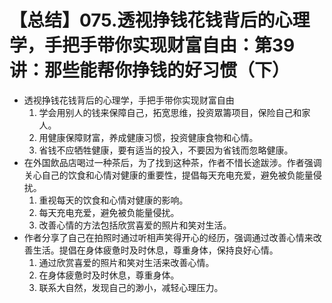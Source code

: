 # 【总结】075.透视挣钱花钱背后的心理学，手把手带你实现财富自由：第39讲：那些能帮你挣钱的好习惯（下）

-   透视挣钱花钱背后的心理学，手把手带你实现财富自由
    1.  学会用别人的钱来保障自己，拓宽思维，投资眾籌项目，保险自己和家人。
    2.  用健康保障财富，养成健康习惯，投资健康食物和心情。
    3.  省钱不应牺牲健康，要有适当的投入，不要因为省钱而忽略健康。
-   在外国飲品店喝过一种茶后，为了找到这种茶，作者不惜长途跋涉。作者强调关心自己的饮食和心情对健康的重要性，提倡每天充电充爱，避免被负能量侵扰。
    1.  重视每天的饮食和心情对健康的影响。
    2.  每天充电充爱，避免被负能量侵扰。
    3.  改善心情的方法包括欣赏喜爱的照片和笑对生活。
-   作者分享了自己在拍照时通过听相声笑得开心的经历，强调通过改善心情来改善生活。提倡在身体疲惫时及时休息，尊重身体，保持良好心情。
    1.  通过欣赏喜爱的照片和笑对生活来改善心情。
    2.  在身体疲惫时及时休息，尊重身体。
    3.  联系大自然，发现自己的渺小，减轻心理压力。